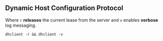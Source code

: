 ## Dynamic Host Configuration Protocol

  Where `r` __releases__ the current lease from the server and 
`v` enables __verbose__ log messaging.
```
dhclient -r && dhclient -v
```



